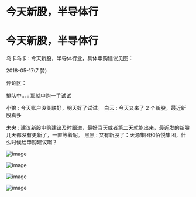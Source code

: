 # 今天新股，半导体行

# 今天新股，半导体行

乌卡乌卡 : 今天新股，半导体行业，具体申购建议见图：

2018-05-17(7 赞)

评论区：

排队中... : 那就申购一手试试

小狼 : 今天账户没关联好，明天好了试试。 白云 : 今天又来了 2 个新股，最近新股真多

未央 : 建议新股申购建议及时跟进，最好当天或者第二天就能出来，最近发的新股几天都没有更新了，一直等着呢。 黑黑 : 又有新股了：天源集团和佰悦集团，什么时候给申购建议啊？

![image](img/Image_770.png)

![image](img/Image_771.png)

![image](img/Image_772.png)

![image](img/Image_773.png)